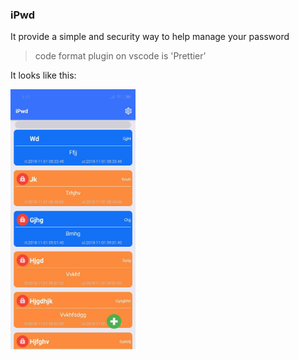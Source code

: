 ### iPwd

It provide a simple and security way to help manage your password

> code format plugin on vscode is 'Prettier'

It looks like this:

<img src="./pics/iPwd.jpeg" width=200/>
